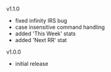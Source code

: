 v1.1.0
- fixed infinity IRS bug
- case insensitive command handling
- added 'This Week' stats
- added 'Next RR' stat

v1.0.0
- initial release
